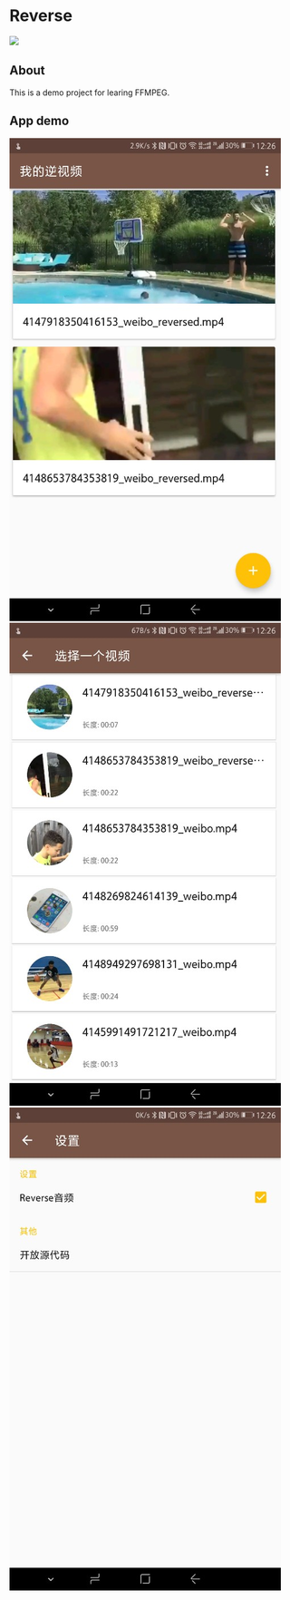 # Reverse 

<a href="https://play.google.com/store/apps/details?id=github.tornaco.reverse"><img src="https://play.google.com/intl/en_us/badges/images/generic/en-play-badge.png" height="48"></a>

## About
This is a demo project for learing FFMPEG.

## App demo
![demo](art/1.jpg) ![demo](art/2.jpg) ![demo](art/3.jpg)

